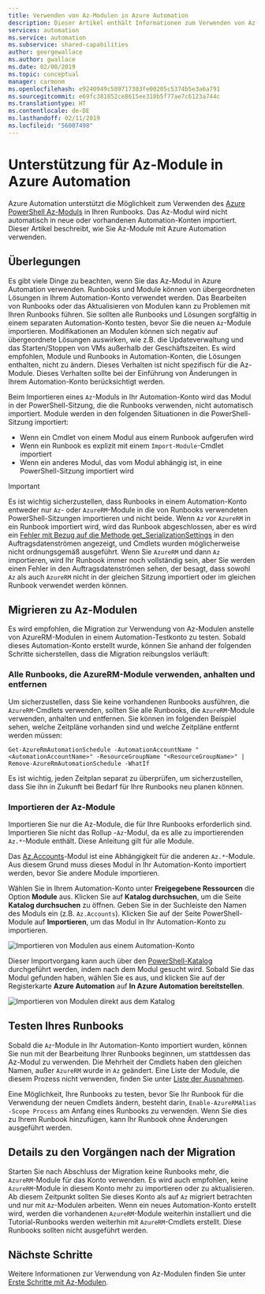 ```yaml
---
title: Verwenden von Az-Modulen in Azure Automation
description: Dieser Artikel enthält Informationen zum Verwenden von Az-Modulen in Azure Automation.
services: automation
ms.service: automation
ms.subservice: shared-capabilities
author: georgewallace
ms.author: gwallace
ms.date: 02/08/2019
ms.topic: conceptual
manager: carmonm
ms.openlocfilehash: e9240949c589717303fe00205c5374b5e3a6a791
ms.sourcegitcommit: e69fc381852ce8615ee318b5f77ae7c6123a744c
ms.translationtype: HT
ms.contentlocale: de-DE
ms.lasthandoff: 02/11/2019
ms.locfileid: "56007498"
---
```

# <a name="az-module-support-in-azure-automation"></a>Unterstützung für Az-Module in Azure Automation

Azure Automation unterstützt die Möglichkeit zum Verwenden des [Azure PowerShell Az-Moduls](/powershell/azure/new-azureps-module-az?view=azps-1.1.0) in Ihren Runbooks. Das Az-Modul wird nicht automatisch in neue oder vorhandenen Automation-Konten importiert. Dieser Artikel beschreibt, wie Sie Az-Module mit Azure Automation verwenden.

## <a name="considerations"></a>Überlegungen

Es gibt viele Dinge zu beachten, wenn Sie das Az-Modul in Azure Automation verwenden. Runbooks und Module können von übergeordneten Lösungen in Ihrem Automation-Konto verwendet werden. Das Bearbeiten von Runbooks oder das Aktualisieren von Modulen kann zu Problemen mit Ihren Runbooks führen. Sie sollten alle Runbooks und Lösungen sorgfältig in einem separaten Automation-Konto testen, bevor Sie die neuen `Az`-Module importieren. Modifikationen an Modulen können sich negativ auf übergeordnete Lösungen auswirken, wie z.B. die Updateverwaltung und das Starten/Stoppen von VMs außerhalb der Geschäftszeiten. Es wird empfohlen, Module und Runbooks in Automation-Konten, die Lösungen enthalten, nicht zu ändern. Dieses Verhalten ist nicht spezifisch für die Az-Module. Dieses Verhalten sollte bei der Einführung von Änderungen in Ihrem Automation-Konto berücksichtigt werden.

Beim Importieren eines `Az`-Moduls in Ihr Automation-Konto wird das Modul in der PowerShell-Sitzung, die die Runbooks verwenden, nicht automatisch importiert. Module werden in den folgenden Situationen in die PowerShell-Sitzung importiert:

* Wenn ein Cmdlet von einem Modul aus einem Runbook aufgerufen wird
* Wenn ein Runbook es explizit mit einem `Import-Module`-Cmdlet importiert
* Wenn ein anderes Modul, das vom Modul abhängig ist, in eine PowerShell-Sitzung importiert wird

> [!IMPORTANT]
> Es ist wichtig sicherzustellen, dass Runbooks in einem Automation-Konto entweder nur `Az`- oder `AzureRM`-Module in die von Runbooks verwendeten PowerShell-Sitzungen importieren und nicht beide. Wenn `Az` vor `AzureRM` in ein Runbook importiert wird, wird das Runbook abgeschlossen, aber es wird ein [Fehler mit Bezug auf die Methode get_SerializationSettings](/troubleshoot/runbooks.md#get-serializationsettings) in den Auftragsdatenströmen angezeigt, und Cmdlets wurden möglicherweise nicht ordnungsgemäß ausgeführt. Wenn Sie `AzureRM` und dann `Az` importieren, wird Ihr Runbook immer noch vollständig sein, aber Sie werden einen Fehler in den Auftragsdatenströmen sehen, der besagt, dass sowohl `Az` als auch `AzureRM` nicht in der gleichen Sitzung importiert oder im gleichen Runbook verwendet werden können.

## <a name="migrating-to-az-modules"></a>Migrieren zu Az-Modulen

Es wird empfohlen, die Migration zur Verwendung von Az-Modulen anstelle von AzureRM-Modulen in einem Automation-Testkonto zu testen. Sobald dieses Automation-Konto erstellt wurde, können Sie anhand der folgenden Schritte sicherstellen, dass die Migration reibungslos verläuft:

### <a name="stop-and-unschedule-all-runbook-that-uses-azurerm-modules"></a>Alle Runbooks, die AzureRM-Module verwenden, anhalten und entfernen

Um sicherzustellen, dass Sie keine vorhandenen Runbooks ausführen, die `AzureRM`-Cmdlets verwenden, sollten Sie alle Runbooks, die `AzureRM`-Module verwenden, anhalten und entfernen. Sie können im folgenden Beispiel sehen, welche Zeitpläne vorhanden sind und welche Zeitpläne entfernt werden müssen:

  ```powershell-interactive
  Get-AzureRmAutomationSchedule -AutomationAccountName "<AutomationAccountName>" -ResourceGroupName "<ResourceGroupName>" | Remove-AzureRmAutomationSchedule -WhatIf
  ```

Es ist wichtig, jeden Zeitplan separat zu überprüfen, um sicherzustellen, dass Sie ihn in Zukunft bei Bedarf für Ihre Runbooks neu planen können.

### <a name="import-the-az-modules"></a>Importieren der Az-Module

Importieren Sie nur die Az-Module, die für Ihre Runbooks erforderlich sind. Importieren Sie nicht das Rollup -`Az`-Modul, da es alle zu importierenden `Az.*`-Module enthält. Diese Anleitung gilt für alle Module.

Das [Az.Accounts](https://www.powershellgallery.com/packages/Az.Accounts/1.1.0)-Modul ist eine Abhängigkeit für die anderen `Az.*`-Module. Aus diesem Grund muss dieses Modul in Ihr Automation-Konto importiert werden, bevor Sie andere Module importieren.

Wählen Sie in Ihrem Automation-Konto unter **Freigegebene Ressourcen** die Option **Module** aus. Klicken Sie auf **Katalog durchsuchen**, um die Seite **Katalog durchsuchen** zu öffnen.  Geben Sie in der Suchleiste den Namen des Moduls ein (z.B. `Az.Accounts`). Klicken Sie auf der Seite PowerShell-Module auf **Importieren**, um das Modul in Ihr Automation-Konto zu importieren.

![Importieren von Modulen aus einem Automation-Konto](media/az-modules/import-module.png)

Dieser Importvorgang kann auch über den [PowerShell-Katalog](https://www.powershellgallery.com) durchgeführt werden, indem nach dem Modul gesucht wird. Sobald Sie das Modul gefunden haben, wählen Sie es aus, und klicken Sie auf der Registerkarte **Azure Automation** auf **In Azure Automation bereitstellen**.

![Importieren von Modulen direkt aus dem Katalog](media/az-modules/import-gallery.png)

## <a name="test-your-runbooks"></a>Testen Ihres Runbooks

Sobald die `Az`-Module in Ihr Automation-Konto importiert wurden, können Sie nun mit der Bearbeitung Ihrer Runbooks beginnen, um stattdessen das Az-Modul zu verwenden. Die Mehrheit der Cmdlets haben den gleichen Namen, außer `AzureRM` wurde in `Az` geändert. Eine Liste der Module, die diesem Prozess nicht verwenden, finden Sie unter [Liste der Ausnahmen](/powershell/azure/migrate-from-azurerm-to-az?view=azps-1.1.0#change-module-imports-and-cmdlet-names).

Eine Möglichkeit, Ihre Runbooks zu testen, bevor Sie Ihr Runbook für die Verwendung der neuen Cmdlets ändern, besteht darin, `Enable-AzureRMAlias -Scope Process` am Anfang eines Runbooks zu verwenden. Wenn Sie dies zu Ihrem Runbook hinzufügen, kann Ihr Runbook ohne Änderungen ausgeführt werden.

## <a name="after-migration-details"></a>Details zu den Vorgängen nach der Migration

Starten Sie nach Abschluss der Migration keine Runbooks mehr, die `AzureRM`-Module für das Konto verwenden. Es wird auch empfohlen, keine `AzureRM`-Module in diesem Konto mehr zu importieren oder zu aktualisieren. Ab diesem Zeitpunkt sollten Sie dieses Konto als auf `Az` migriert betrachten und nur mit `Az`-Modulen arbeiten. Wenn ein neues Automation-Konto erstellt wird, werden die vorhandenen `AzureRM`-Module weiterhin installiert und die Tutorial-Runbooks werden weiterhin mit `AzureRM`-Cmdlets erstellt. Diese Runbooks sollten nicht ausgeführt werden.

## <a name="next-steps"></a>Nächste Schritte

Weitere Informationen zur Verwendung von Az-Modulen finden Sie unter [Erste Schritte mit Az-Modulen](/powershell/azure/get-started-azureps?view=azps-1.1.0).